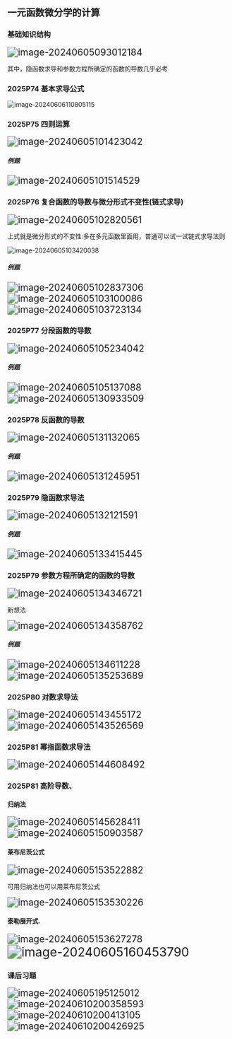 ## 一元函数微分学的计算

### 基础知识结构

<img src="assets/image-20240605093012184.png" alt="image-20240605093012184" style="zoom:150%;" />

其中，隐函数求导和参数方程所确定的函数的导数几乎必考

### 2025P74 基本求导公式

![image-20240606110805115](assets/image-20240606110805115.png)



### 2025P75 四则运算

<img src="assets/image-20240605101423042.png" alt="image-20240605101423042" style="zoom:150%;" />

##### 例题

<img src="assets/image-20240605101514529.png" alt="image-20240605101514529" style="zoom:150%;" />

### 2025P76 **复合函数的导数与微分形式不变性**(链式求导)

<img src="assets/image-20240605102820561.png" alt="image-20240605102820561" style="zoom:150%;" />

上式就是微分形式的不变性:多在多元函数里面用，普通可以试一试链式求导法则

![image-20240605103420038](assets/image-20240605103420038.png)

##### 例题

<img src="assets/image-20240605102837306.png" alt="image-20240605102837306" style="zoom:150%;" />

<img src="assets/image-20240605103100086.png" alt="image-20240605103100086" style="zoom:150%;" />

<img src="assets/image-20240605103723134.png" alt="image-20240605103723134" style="zoom:150%;" />

### 2025P77 **分段函数的导数**

<img src="assets/image-20240605105234042.png" alt="image-20240605105234042" style="zoom:150%;" />

##### 例题



<img src="assets/image-20240605105137088.png" alt="image-20240605105137088" style="zoom:150%;" />

<img src="assets/image-20240605130933509.png" alt="image-20240605130933509" style="zoom:150%;" />

### 2025P78 **反函数的导数**

<img src="assets/image-20240605131132065.png" alt="image-20240605131132065" style="zoom:150%;" />

##### 例题

<img src="assets/image-20240605131245951.png" alt="image-20240605131245951" style="zoom:150%;" />

### 2025P79 **隐函数求导法**

<img src="assets/image-20240605132121591-1717564883283-1.png" alt="image-20240605132121591" style="zoom:150%;" />

##### 例题

<img src="assets/image-20240605133415445.png" alt="image-20240605133415445" style="zoom:150%;" />

### 2025P79 **参数方程所确定的函数的导数**

<img src="assets/image-20240605134346721.png" alt="image-20240605134346721" style="zoom:150%;" />

新想法

<img src="assets/image-20240605134358762.png" alt="image-20240605134358762" style="zoom:150%;" />

##### 例题

<img src="assets/image-20240605134611228.png" alt="image-20240605134611228" style="zoom:150%;" />

<img src="assets/image-20240605135253689.png" alt="image-20240605135253689" style="zoom:150%;" />

### 2025P80 **对数求导法**

<img src="assets/image-20240605143455172.png" alt="image-20240605143455172" style="zoom:150%;" />

<img src="assets/image-20240605143526569.png" alt="image-20240605143526569" style="zoom:150%;" />

### 2025P81 幂指函数求导法

<img src="assets/image-20240605144608492.png" alt="image-20240605144608492" style="zoom:150%;" />

### 2025P81 高阶导数、

#### 归纳法

<img src="assets/image-20240605145628411.png" alt="image-20240605145628411" style="zoom:150%;" />

<img src="assets/image-20240605150903587.png" alt="image-20240605150903587" style="zoom:150%;" />

#### 莱布尼茨公式

<img src="assets/image-20240605153522882.png" alt="image-20240605153522882" style="zoom:150%;" />

可用归纳法也可以用莱布尼茨公式

<img src="assets/image-20240605153530226.png" alt="image-20240605153530226" style="zoom:150%;" />

#### 泰勒展开式.

<img src="assets/image-20240605153627278.png" alt="image-20240605153627278" style="zoom:150%;" />

<img src="assets/image-20240605160453790.png" alt="image-20240605160453790" style="zoom:200%;" />

### 课后习题

<img src="assets/image-20240605195125012.png" alt="image-20240605195125012" style="zoom:150%;" />

<img src="assets/image-20240610200358593.png" alt="image-20240610200358593" style="zoom:150%;" />

<img src="assets/image-20240610200413105.png" alt="image-20240610200413105" style="zoom:150%;" />

<img src="assets/image-20240610200426925.png" alt="image-20240610200426925" style="zoom:150%;" />